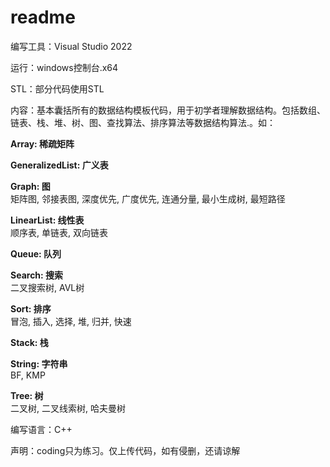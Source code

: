 # readme

编写工具：Visual Studio 2022

运行：windows控制台.x64

STL：部分代码使用STL

内容：基本囊括所有的数据结构模板代码，用于初学者理解数据结构。包括数组、链表、栈、堆、树、图、查找算法、排序算法等数据结构算法.。如：

**Array: 稀疏矩阵**  

**GeneralizedList: 广义表**  

**Graph: 图**  
矩阵图, 邻接表图, 深度优先, 广度优先, 连通分量, 最小生成树, 最短路径

**LinearList: 线性表**  
顺序表, 单链表, 双向链表

**Queue: 队列**  

**Search: 搜索**   
二叉搜索树, AVL树

**Sort: 排序**  
冒泡, 插入, 选择, 堆, 归并, 快速

**Stack: 栈**  

**String: 字符串**  
BF, KMP

**Tree: 树**  
二叉树, 二叉线索树, 哈夫曼树

编写语言：C++

声明：coding只为练习。仅上传代码，如有侵删，还请谅解

